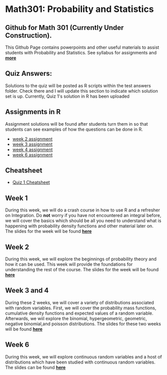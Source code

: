 # Math301: Probability and Statistics
## Github for Math 301 (**Currently Under Construction**).
This Github Page contains powerpoints and other useful materials to assist students with Probability and Statistics.  See syllabus for assignments and [**more**](https://seathebass.github.io/math301/syllabus/mat301syl.html)

## Quiz Answers:
Solutions to the quiz will be posted as R scripts within the test answers folder. Check there and I will update this section to indicate which solution set is up. Currently, Quiz 1's solution in R has been uploaded

## Assignments in R
Assignment solutions will be found after students turn them in so that students can see examples of how the questions can be done in R. 
- [week 2 assignment](https://seathebass.github.io/math301/homeworkfiles/week2hw.html)
- [week 3 assignment](https://seathebass.github.io/math301/homeworkfiles/week3hw.html)
- [week 4 assignment](https://seathebass.github.io/math301/homeworkfiles/week4hw.html)
- [week 6 assignment](https://seathebass.github.io/math301/homeworkfiles/week6hw.html)

## Cheatsheet
- [Quiz 1 Cheatsheet](https://seathebass.github.io/math301/cheatsheets/quiz1cheatsheet.html)

## Week 1
During this week, we will do a crash course in how to use R and a refresher on Integration. Do **not** worry if you have not encountered an integral before, we will cover the basics which should be all you need to understand what is happening with probability density functions and other material later on. The slides for the week will be found [**here**](https://seathebass.github.io/math301/presentations/week1.html)

## Week 2
During this week, we will explore the beginnings of probability theory and how it can be used. This week will provide the foundations for understanding the rest of the course. The slides for the week will be found [**here**](https://seathebass.github.io/math301/presentations/week2.html)

## Week 3 and 4
During these 2 weeks, we will cover a variety of distributions associated with random variables. First, we will cover the probability mass functions, cumulative density functions and expected values of a random variable. Afterwards, we wiil explore the binomial, hypergeometric, geometric, negative binomial,and poisson distributions. The slides for these two weeks will be found [**here**](https://seathebass.github.io/math301/presentations/week3.html)

## Week 6
During this week, we will explore continuous random variables and a host of distributions which have been studied with continuous random variables. The slides can be found [**here**](https://seathebass.github.io/math301/presentations/week5.html)
